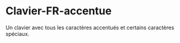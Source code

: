 # Clavier-FR-accentue
Un clavier avec tous les caractères accentués et certains caractères spéciaux.
